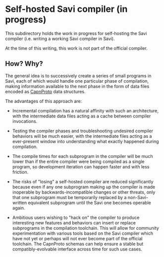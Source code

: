 # Self-hosted Savi compiler (in progress)

This subdirectory holds the work in progress for self-hosting the Savi compiler (i.e. writing a working Savi compiler in Savi).

At the time of this writing, this work is not part of the official compiler.

## How? Why?

The general idea is to successively create a series of small programs in Savi, each of which would handle one particular phase of compilation, making information available to the next phase in the form of data files encoded as [CapnProto](https://capnproto.org/) data structures.

The advantages of this approach are:

- Incremental compilation has a natural affinity with such an architecture, with the intermediate data files acting as a cache between compiler invocations.

- Testing the compiler phases and troubleshooting undesired compiler behaviors will be much easier, with the intermediate files acting as a ever-present window into understanding what exactly happened during compilation.

- The compile times for each subprogram in the compiler will be much lower than if the entire compiler were being compiled as a single program, so development iteration can happen faster and with less friction.

- The risks of "losing" a self-hosted compiler are reduced significantly because even if any one subprogram making up the compiler is made inoperable by backwards-incompatible changes or other threats, only that one subprogram must be temporarily replaced by a non-Savi-written equivalent subprogram until the Savi one becomes operable again.

- Ambitious users wishing to "hack on" the compiler to produce interesting new features and behaviors can insert or replace subprograms in the compilation toolchain. This will allow for community experimentation with various tools based on the Savi compiler which have not yet or perhaps will not ever become part of the official toolchain. The CapnProto schemas can help ensure a stable but compatibly-evolvable interface across time for such use cases.
